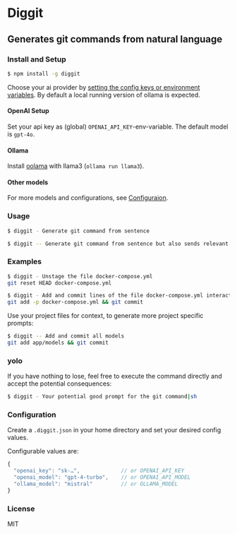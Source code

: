 # Diggit
## Generates git commands from natural language

### Install and Setup

```sh
$ npm install -g diggit
```

Choose your ai provider by [setting the config keys or environment variables](#configuration). By default a local running version of ollama is expected.

#### OpenAI Setup

Set your api key as (global) `OPENAI_API_KEY`-env-variable. The default model is `gpt-4o`.

#### Ollama

Install [oolama](https://ollama.com/) with llama3 (`ollama run llama3`).

#### Other models

For more models and configurations, see [Configuraion](#configuration).

### Usage

```sh
$ diggit - Generate git command from sentence
```

```sh
$ diggit -- Generate git command from sentence but also sends relevant filenames as context
```

### Examples

```sh
$ diggit - Unstage the file docker-compose.yml
git reset HEAD docker-compose.yml
```

```sh
$ diggit - Add and commit lines of the file docker-compose.yml interactively
git add -p docker-compose.yml && git commit
```

Use your project files for context, to generate more project specific prompts:

```sh
$ diggit -- Add and commit all models
git add app/models && git commit
```

### yolo

If you have nothing to lose, feel free to execute the command directly and accept the potential consequences:

```sh
$ diggit - Your potential good prompt for the git command|sh
```

### Configuration

Create a `.diggit.json` in your home directory and set your desired config values.

Configurable values are:

```js
{
  "openai_key": "sk-…",             // or OPENAI_API_KEY
  "openai_model": "gpt-4-turbo",    // or OPENAI_API_MODEL
  "ollama_model": "mistral"         // or OLLAMA_MODEL
}
```

### License

MIT
